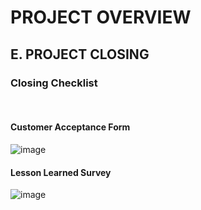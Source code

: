 # PROJECT OVERVIEW

## E. PROJECT CLOSING
### Closing Checklist
<br>

#### Customer Acceptance Form

![image](https://user-images.githubusercontent.com/122180771/211381758-0768ba3c-5da1-464a-ac1f-41b0e93d9860.png)

#### Lesson Learned Survey
![image](https://user-images.githubusercontent.com/122180771/211623155-14ddce23-2b36-4e4a-b5a4-51106be3029a.png)

